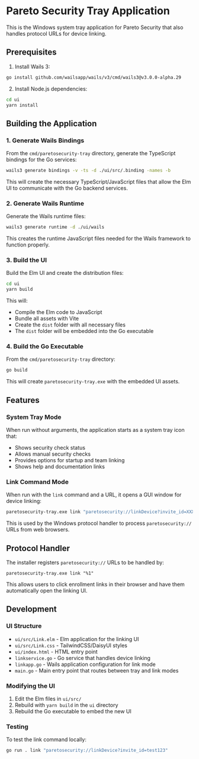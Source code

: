 # Pareto Security Tray Application

This is the Windows system tray application for Pareto Security that also handles protocol URLs for device linking.

## Prerequisites

1. Install Wails 3:
```bash
go install github.com/wailsapp/wails/v3/cmd/wails3@v3.0.0-alpha.29
```

2. Install Node.js dependencies:
```bash
cd ui
yarn install
```

## Building the Application

### 1. Generate Wails Bindings

From the `cmd/paretosecurity-tray` directory, generate the TypeScript bindings for the Go services:

```bash
wails3 generate bindings -v -ts -d ./ui/src/.binding -names -b
```

This will create the necessary TypeScript/JavaScript files that allow the Elm UI to communicate with the Go backend services.

### 2. Generate Wails Runtime

Generate the Wails runtime files:

```bash
wails3 generate runtime -d ./ui/wails
```

This creates the runtime JavaScript files needed for the Wails framework to function properly.

### 3. Build the UI

Build the Elm UI and create the distribution files:

```bash
cd ui
yarn build
```

This will:
- Compile the Elm code to JavaScript
- Bundle all assets with Vite
- Create the `dist` folder with all necessary files
- The `dist` folder will be embedded into the Go executable

### 4. Build the Go Executable

From the `cmd/paretosecurity-tray` directory:

```bash
go build
```

This will create `paretosecurity-tray.exe` with the embedded UI assets.

## Features

### System Tray Mode
When run without arguments, the application starts as a system tray icon that:
- Shows security check status
- Allows manual security checks
- Provides options for startup and team linking
- Shows help and documentation links

### Link Command Mode
When run with the `link` command and a URL, it opens a GUI window for device linking:

```bash
paretosecurity-tray.exe link "paretosecurity://linkDevice?invite_id=XXX"
```

This is used by the Windows protocol handler to process `paretosecurity://` URLs from web browsers.

## Protocol Handler

The installer registers `paretosecurity://` URLs to be handled by:
```
paretosecurity-tray.exe link "%1"
```

This allows users to click enrollment links in their browser and have them automatically open the linking UI.

## Development

### UI Structure
- `ui/src/Link.elm` - Elm application for the linking UI
- `ui/src/Link.css` - TailwindCSS/DaisyUI styles
- `ui/index.html` - HTML entry point
- `linkservice.go` - Go service that handles device linking
- `linkapp.go` - Wails application configuration for link mode
- `main.go` - Main entry point that routes between tray and link modes

### Modifying the UI

1. Edit the Elm files in `ui/src/`
2. Rebuild with `yarn build` in the `ui` directory
3. Rebuild the Go executable to embed the new UI

### Testing

To test the link command locally:
```bash
go run . link "paretosecurity://linkDevice?invite_id=test123"
```